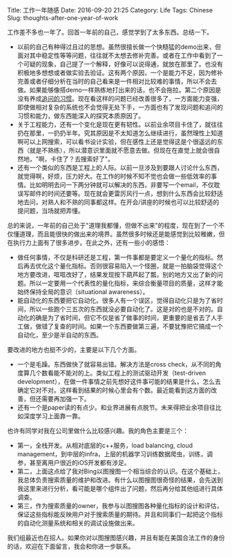 Title: 工作一年随感
Date: 2016-09-20 21:25
Category: Life
Tags: Chinese
Slug: thoughts-after-one-year-of-work

工作差不多也一年了。回首一年前的自己，感觉学到了太多东西。总结一下。

* 以前的自己有种得过且过的思想。虽然很擅长做一个快糙猛的demo出来，但面对其中稳定性等等问题，往往就不太想去修补完善。或者在工作中看到了一个可疑的现象，自己提了一个解释，好像可以说得通，就放在那里了。也没有积极地多想想或者做实验去验证。这有两个原因，一个是能力不足，因为修补完善或者仔细分析在当时的自己看来是一件相对比较难的事情，所以不会去做。如果能够像搭demo一样熟练地打出来的话，也不会拖拉。第二个原因是没有养成[追问的习惯](https://yage.ai/tong-guo-prompt-engineeringti-sheng-dui-ren-lei-qiu-zhu-de-xiao-guo.html)。现在看这样的问题已经改善很多了，一方面能力变强，即使做相对复杂的系统也不会觉得无处下手，一方面也有了发现问题和追问的习惯和能力，做东西能深入的探究本质原因了。
* 关于工程能力，还有一个变化是现在更有韧性。以前业余项目卡住了，就往往扔在那里，一扔扔半年。究其原因是不太知道怎么继续进行，虽然理性上知道啊可以上网搜索，可以看书设计实验，但在感性上还是觉得这是个很遥远的东西（就是不熟练），所以潜意识里面就不愿意去做。但现在在直觉上就会很自然地，"啊，卡住了？去搜索好了"。
* 还有一个类似的东西是工程上的人际。以前一旦涉及到要跟人讨论什么东西，就觉得啊，好烦，压力好大。在工作的时候不知不觉也会做一些低效率的事情。比如明明去问一下两分钟就可以解决的东西，非要写一个email，不仅耽误写邮件的时间还要等。现在就会更雷厉风行一点，想到什么东西会比较舒适地去问，对熟人和不熟的同事都这样。在开会/讲座的时候也可以比较舒适的提问题，当场就把弄懂。

总的来说，一年前的自己处于"道理我都懂，但做不出来"的程度，现在到了一个不仅懂道理，而且能很快的做出来的境界。虽然很多时候还是能感觉到比较稚嫩，但在执行力上面有了很多进步。在此之外，还有一些小的感悟：

* 做任何事情，不仅是科研还是工程，第一件事都是要定义一个量化的指标。然后再去优化这个量化指标。否则很容易陷入一个怪圈，就是一拍脑袋觉得这个地方要改进，哐哐改好了，结果发现按下葫芦起了瓢，别的地方又出了新的问题。所以一定要用一个代表性的量化指标，来综合衡量项目的质量，这样才能始终保持全局的意识（situational awareness）。
* 能自动化的东西要把它自动化。很多人有一个误区，觉得自动化只是为了省时间，所以一些跑个三五次的东西就没必要自动化了。这是对的也是不对的。自动化的确是为了省时间，但它不仅是省了做事的时间，更重要的是省去了人手工做，做错了复查的时间。如果一个东西要做第三遍，不要犹豫把它搞成一个自动化，至少是半自动的东西。

要改进的地方也挺不少的，主要是以下几个方面。

* 一个是毛躁。东西做快了就容易出错。解决方法是cross check，从不同的角度算几个数看能不能对的上。类似工程上的测试驱动开发（test-driven development），在做一件事情之前先想好这件事可能的结果是什么，怎么去确定它对不对。这样看到结果的时候心里会有个数。最近能看到这方面的改善，但还需要再加强一下。
* 还有一个是paper读的有点少。和业界进展有点脱节。未来得把业余项目往比如深度学习上面靠一靠。

也许有同学对我在公司里做什么比较感兴趣。我的角色主要是三个：

* 第一，全栈开发。从相对底层的c++服务，load balancing, cloud management，到中层的infra，上层的机器学习训练数据爬虫，训练，调参，甚至离用户很近的iOS开发都有涉足。
* 第二，上面这点给了我对Bing以图搜图一个相当综合的认识。在这个基础上，我总体负责搜索质量的维护和改进。有什么以图搜图很奇怪的结果，会先送到我这里来进行分析，看可能是哪个组件出了问题，然后再分给其他组进行具体调查。
* 第三，作为搜索质量的owner，我参与以图搜图各种量化指标的设计和评估，保证这些指标能反映用户对于搜索质量的期待。并且和同事们一起把这个指标的自动化测量系统和相关的调试设施做出来。

我们组最近也在招人。如果你对以图搜图感兴趣，并且有能在美国合法工作的身份的话，欢迎在下面留言，我会和你进一步联系。